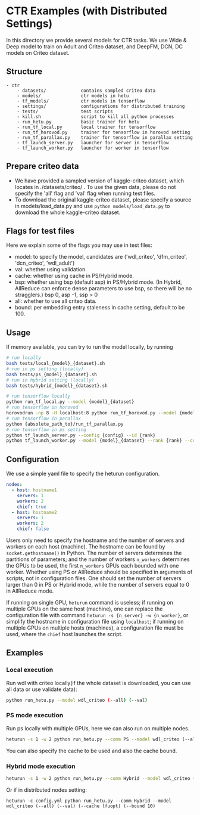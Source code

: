 # CTR Examples (with Distributed Settings)
In this directory we provide several models for CTR tasks. We use Wide & Deep model to train on Adult and Criteo dataset, and DeepFM, DCN, DC models on Criteo dataset.

## Structure
```
- ctr
    - datasets/             contains sampled criteo data
    - models/               ctr models in hetu
    - tf_models/            ctr models in tensorflow
    - settings/             configurations for distributed training
    - tests/                test scripts
    - kill.sh               script to kill all python processes
    - run_hetu.py           basic trainer for hetu
    - run_tf_local.py       local trainer for tensorflow
    - run_tf_horovod.py     trainer for tensorflow in horovod setting
    - run_tf_parallax.py    trainer for tensorflow in parallax setting
    - tf_launch_server.py   launcher for server in tensorflow
    - tf_launch_worker.py   launcher for worker in tensorflow
```

## Prepare criteo data
* We have provided a sampled version of kaggle-criteo dataset, which locates in ./datasets/criteo/ . To use the given data, please do not specify the 'all' flag and 'val' flag when running test files.
* To download the original kaggle-criteo dataset, please specify a source in models/load_data.py and use ```python models/load_data.py``` to download the whole kaggle-criteo dataset.


## Flags for test files
Here we explain some of the flags you may use in test files:
* model: to specify the model, candidates are ('wdl_criteo', 'dfm_criteo', 'dcn_criteo', 'wdl_adult')
* val: whether using validation.
* cache: whether using cache in PS/Hybrid mode.
* bsp: whether using bsp (default asp) in PS/Hybrid mode. (In Hybrid, AllReduce can enforce dense parameters to use bsp, so there will be no stragglers.) bsp 0, asp -1, ssp > 0
* all: whether to use all criteo data.
* bound: per embedding entry staleness in cache setting, default to be 100.


## Usage
If memory available, you can try to run the model locally, by running
```bash
# run locally
bash tests/local_{model}_{dataset}.sh
# run in ps setting (locally)
bash tests/ps_{model}_{dataset}.sh
# run in hybrid setting (locally)
bash tests/hybrid_{model}_{dataset}.sh

# run tensorflow locally
python run_tf_local.py --model {model}_{dataset}
# run tensorflow in horovod
horovodrun -np 8 -H localhost:8 python run_tf_horovod.py --model {model}_{dataset}
# run tensorflow in parallax
python {absolute_path_to}/run_tf_parallax.py
# run tensorflow in ps setting
python tf_launch_server.py --config {config} --id {rank}
python tf_launch_worker.py --model {model}_{dataset} --rank {rank} --config {config}
```


## Configuration
We use a simple yaml file to specify the heturun configuration.

```yaml
nodes:
  - host: hostname1
    servers: 1 
    workers: 2
    chief: true
  - host: hostname2
    servers: 1
    workers: 2
    chief: false
```

Users only need to specify the hostname and the number of servers and workers on each host (machine). The hostname can be found by `socket.gethostname()` in Python. The number of servers determines the partitions of parameters; and the number of workers `n_workers` determines the GPUs to be used, the first `n_workers`  GPUs each bounded with one worker. Whether using PS or AllReduce should be specified in arguments of scripts, not in configuration files. One should set the number of servers larger than 0 in PS or Hybrid mode, while the number of servers equal to 0 in AllReduce mode.

If running on single GPU, `heturun` command is useless; if running on multiple GPUs on the same host (machine), one can replace the configuration file with command `heturun -s {n_server} -w {n_worker}`, or simplify the hostname in configuration file using `localhost`; if running on multiple GPUs on multiple hosts (machines), a configuration file must be used, where the `chief` host launches the script.


## Examples
### Local execution
Run wdl with criteo locally(if the whole dataset is downloaded, you can use all data or use validate data):
```bash
python run_hetu.py --model wdl_criteo (--all) (--val)
```

### PS mode execution
Run ps locally with multiple GPUs, here we can also run on multiple nodes.
```bash
heturun -s 1 -w 2 python run_hetu.py --comm PS --model wdl_criteo (--all) (--val) (--cache lfuopt) (--bound 10)
```
You can also specify the cache to be used and also the cache bound.


### Hybrid mode execution
```bash
heturun -s 1 -w 2 python run_hetu.py --comm Hybrid --model wdl_criteo (--all) (--val) (--cache lfuopt) (--bound 10)
```
Or if in distributed nodes setting:
```
heturun -c config.yml python run_hetu.py --comm Hybrid --model wdl_criteo (--all) (--val) (--cache lfuopt) (--bound 10)
```
